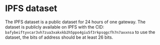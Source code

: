 # IPFS dataset

The IPFS dataset is a public dataset for 24 hours of one gateway. The dataset is publicly available on IPFS with the CID:
`bafybeiftyvcar3vh7zua3xakxkb2h5ppo4giu5f3rkpsqgcfh7n7axxnsa`
to use the dataset, the bits of address should be at least 26 bits.

